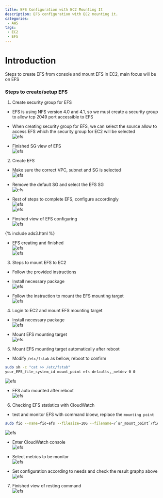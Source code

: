 ```yaml
---
title: EFS Configuration with EC2 Mounting It
description: EFS configuration with EC2 mounting it.
categories:
 - AWS
tags:
 - EC2
 - EFS
---
```


# Introduction
Steps to create EFS from console and mount EFS in EC2, main focus will be on EFS


### Steps to create/setup EFS
1. Create security group for EFS
  * EFS is using NFS version 4.0 and 4.1, so we must create a security group to allow tcp 2049 port accessible to EFS
  * When creating security group for EFS, we can select the source allow to access EFS which the security group for EC2 will be selected  
![efs](/assets/images/2018083101.png)

  * Finished SG view of EFS  
![efs](/assets/images/2018083102.png)


2. Create EFS
  * Make sure the correct VPC, subnet and SG is selected  
![efs](/assets/images/2018083103.png)

  * Remove the default SG and select the EFS SG  
![efs](/assets/images/2018083104.png)

  * Rest of steps to complete EFS, configure accordingly  
![efs](/assets/images/2018083105.png)  
![efs](/assets/images/2018083106.png)

  * Finshed view of EFS configuring  
![efs](/assets/images/2018083107.png)

  {% include ads3.html %}

  * EFS creating and finished  
![efs](/assets/images/2018083108.png)  
![efs](/assets/images/2018083111.png)


3. Steps to mount EFS to EC2
  * Follow the provided instructions
  * Install necessary package  
![efs](/assets/images/2018083109.png)  

  * Follow the instruction to mount the EFS mounting target  
![efs](/assets/images/2018083110.png)


4. Login to EC2 and mount EFS mounting target
  * Install necessary package  
![efs](/assets/images/2018083112.png)

  * Mount EFS mounting target  
![efs](/assets/images/2018083113.png)

5. Mount EFS mounting target automatically after reboot
  * Modify `/etc/fstab` as bellow, reboot to confirm
```bash
sudo sh -c "cat >> /etc/fstab"
your_EFS_file_system_id mount_point efs defaults,_netdev 0 0
```
![efs](/assets/images/2018083117.png)

  * EFS auto mounted after reboot  
![efs](/assets/images/2018083118.png)

6. Checking EFS statistics with CloudWatch
  * test and monitor EFS with command bloew, replace the `mounting point`
```bash
sudo fio --name=fio-efs --filesize=10G --filename=/`ur_mount_point`/fio-efs-test.img --bs=1M --nrfiles=1 --direct=1 --sync=0 --rw=write --iodepth=200 --ioengine=libaio
```
![efs](/assets/images/2018083122.png)

  * Enter CloudWatch console  
![efs](/assets/images/2018083119.png)

  * Select metrics to be monitor  
![efs](/assets/images/2018083120.png)

  * Set configuration according to needs and check the result graphp above  
![efs](/assets/images/2018083121.png)


7. Finished view of resting command  
![efs](/assets/images/2018083123.png)
